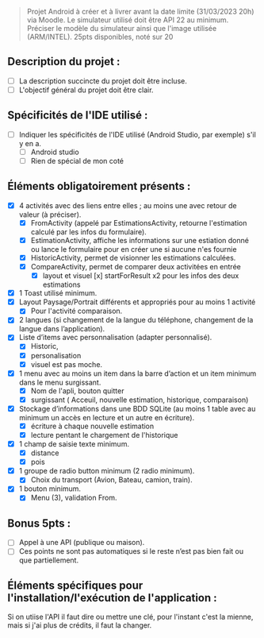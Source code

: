 > Projet Android à créer et à livrer avant la date limite (31/03/2023 20h) via Moodle.
> Le simulateur utilisé doit être API 22 au minimum.
> Préciser le modèle du simulateur ainsi que l'image utilisée (ARM/INTEL).
> 25pts disponibles, noté sur 20

## Description du projet :
- [ ] La description succincte du projet doit être incluse.
- [ ] L'objectif général du projet doit être clair.

## Spécificités de l'IDE utilisé :
- [ ] Indiquer les spécificités de l'IDE utilisé (Android Studio, par exemple) s'il y en a.
	- [ ] Android studio
	- [ ] Rien de spécial de mon coté
## Éléments obligatoirement présents :
- [x] 4 activités avec des liens entre elles ; au moins une avec retour de valeur (à préciser).
	- [x] FromActivity (appelé par EstimationsActivity, retourne l'estimation calculé par les infos du formulaire).
	- [x] EstimationActivity, affiche les informations sur une estiation donné ou lance le formulaire pour en créer une si aucune n'es fournie
	- [x] HistoricActivity, permet de visionner les estimations calculées.
	- [x] CompareActivity, permet de comparer deux activitées en entrée
		- [x] layout et visuel
 [x] startForResult x2 pour les infos des deux estimations
- [x] 1 Toast utilisé minimum.
- [x] Layout Paysage/Portrait différents et appropriés pour au moins 1 activité
	- [x] Pour l'activité comparaison.
- [x] 2 langues (si changement de la langue du téléphone, changement de la langue dans l’application).
- [x] Liste d’items avec personnalisation (adapter personnalisé).
	- [x] Historic, 
	- [x] personalisation
	- [x] visuel est pas moche.

- [x] 1 menu avec au moins un item dans la barre d’action et un item minimum dans le menu surgissant.
	- [x] Nom de l'apli, bouton quitter
	- [x] surgissant ( Acceuil, nouvelle estimation, historique, comparaison)
- [x] Stockage d’informations dans une BDD SQLite (au moins 1 table avec au minimum un accès en lecture et un autre en écriture).
	- [x] écriture à chaque nouvelle estimation
	- [x] lecture pentant le chargement de l'historique

- [x] 1 champ de saisie texte minimum.
	- [x] distance
	- [x] pois
- [x] 1 groupe de radio button minimum (2 radio minimum).
	- [x] Choix du transport (Avion, Bateau, camion, train).
- [x] 1 bouton minimum.
	- [x] Menu (3), validation From.

## Bonus 5pts :
- [ ] Appel à une API (publique ou maison).
- [ ] Ces points ne sont pas automatiques si le reste n’est pas bien fait ou que partiellement.

## Éléments spécifiques pour l'installation/l'exécution de l'application :
Si on utiise l'API il faut dire ou mettre une clé, pour l'instant c'est la mienne, mais si j'ai plus de crédits, il faut la changer.
